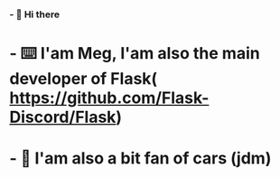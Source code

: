 ### - 👋 Hi there
# - ⌨️ I'am Meg, I'am also the main developer of Flask( https://github.com/Flask-Discord/Flask)
# - 🚗 I'am also a bit fan of cars (jdm) 

<!--
**Ohmeg/Ohmeg** is a ✨ _special_ ✨ repository because its `README.md` (this file) appears on your GitHub profile.

Here are some ideas to get you started:

- 🔭 I’m currently working on ...
- 🌱 I’m currently learning ...
- 👯 I’m looking to collaborate on ...
- 🤔 I’m looking for help with ...
- 💬 Ask me about ...
- 📫 How to reach me: ...
- 😄 Pronouns: ...
- ⚡ Fun fact: ...
-->
